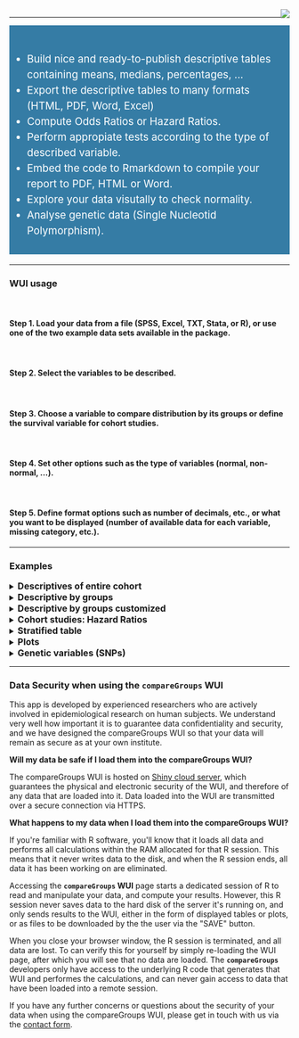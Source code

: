 <img src='cglogo.png' align="right" height="139" />

-----


<div style="background-color:#357CA5; color:white; font-size:14pt;line-height:150%">

<br>

<ul>

<li> Build nice and ready-to-publish descriptive tables containing means, medians, percentages, ...

<li> Export the descriptive tables to many formats (HTML, PDF, Word, Excel)

<li> Compute Odds Ratios or Hazard Ratios.

<li> Perform appropiate tests according to the type of described variable.

<li> Embed the code to Rmarkdown to compile your report to PDF, HTML or Word.

<li> Explore your data visutally to check normality.

<li> Analyse genetic data (Single Nucleotid Polymorphism).

<ul>

<br>

</div>

-----

### WUI usage

<br>

#### **Step 1.** Load your data from a file (SPSS, Excel, TXT, Stata, or R), or use one of the two example data sets available in the package.

<br>

#### **Step 2.** Select the variables to be described.

<br>

#### **Step 3.** Choose a variable to compare distribution by its groups or define the survival variable for cohort studies.

<br>

#### **Step 4.** Set other options such as the type of variables (normal, non-normal, ...).

<br>

#### **Step 5.** Define format options such as number of decimals, etc., or what you want to be displayed (number of available data for each variable, missing category, etc.).


-----

### Examples

<details>
<summary><format style="font-size:12pt"><strong>Descriptives of entire cohort</strong></format></summary>
<img src="./www/examples/example1.png" width=80% /img>
</details>

<details>
<summary><format style="font-size:12pt"><strong>Descriptive by groups</strong></format></summary>
<img src="./www/examples/example2.png" width=80% /img>
</details>

<details>
<summary><format style="font-size:12pt"><strong>Descriptive by groups customized</strong></format></summary>
<img src="./www/examples/example3.png" width=80% /img>
</details>

<details>
<summary><format style="font-size:12pt"><strong>Cohort studies: Hazard Ratios</strong></format></summary>
<img src="./www/examples/example4.png" width=80% /img>
</details>

<details>
<summary><format style="font-size:12pt"><strong>Stratified table</strong></format></summary>
<img src="./www/examples/example5.png" width=80% /img>
</details>

<details>
<summary><format style="font-size:12pt"><strong>Plots</strong></format></summary>
<table width=80%>
<tr>
<td> <img src="./www/examples/example6.png" width=100% /img> </td>
<td> <img src="./www/examples/example7.png" width=100% /img> </td>
</tr>
</table>
</details>

<details>
<summary><format style="font-size:12pt"><strong>Genetic variables (SNPs)</strong></format></summary>
<img src="./www/examples/example8.png" width=60% /img>
</details>


-----

### Data Security when using the `compareGroups` WUI

This app is developed by experienced researchers who are actively involved in epidemiological research on human subjects. We understand very well how important it is to guarantee data confidentiality and security, and we have designed the compareGroups WUI so that your data will remain as secure as at your own institute.

**Will my data be safe if I load them into the compareGroups WUI?**

The compareGroups WUI is hosted on <a href="https://www.shinyapps.io/" target="_blank">Shiny cloud server</a>, which guarantees the physical and electronic security of the WUI, and therefore of any data that are loaded into it. Data loaded into the WUI are transmitted over a secure connection via HTTPS.

**What happens to my data when I load them into the compareGroups WUI?**

If you're familiar with R software, you'll know that it loads all data and performs all calculations within the RAM allocated for that R session. This means that it never writes data to the disk, and when the R session ends, all data it has been working on are eliminated.

Accessing the **`compareGroups` WUI** page starts a dedicated session of R to read and manipulate your data, and compute your results. However, this R session never saves data to the hard disk of the server it's running on, and only sends results to the WUI, either in the form of displayed tables or plots, or as files to be downloaded by the the user via the "SAVE" button.

When you close your browser window, the R session is terminated, and all data are lost. To can verify this for yourself by simply re-loading the WUI page, after which you will see that no data are loaded. The **`compareGroups`** developers only have access to the underlying R code that generates that WUI and performes the calculations, and can never gain access to data that have been loaded into a remote session.

If you have any further concerns or questions about the security of your data when using the compareGroups WUI, please get in touch with us via the <a href="http://www.comparegroups.eu/contact">contact form</a>.
